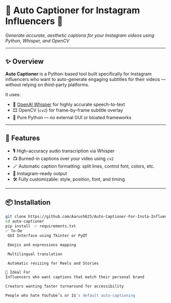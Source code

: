 # 🎥 Auto Captioner for Instagram Influencers 💬  
*Generate accurate, aesthetic captions for your Instagram videos using Python, Whisper, and OpenCV*

---

## ✨ Overview

**Auto Captioner** is a Python-based tool built specifically for Instagram influencers who want to auto-generate engaging subtitles for their videos — without relying on third-party platforms.

It uses:
- 🎤 [OpenAI Whisper](https://github.com/openai/whisper) for highly accurate speech-to-text
- 🎞️ OpenCV (`cv2`) for frame-by-frame subtitle overlay
- 🐍 Pure Python — no external GUI or bloated frameworks

---

## 🚀 Features

- 🎙️ High-accuracy audio transcription via Whisper
- 📺 Burned-in captions over your video using `cv2`
- 🪄 Automatic caption formatting: split lines, control font, colors, etc.
- 📱 Instagram-ready output
- 🛠️ Fully customizable: style, position, font, and timing

---

## 📦 Installation

```bash
git clone https://github.com/Aarush625/Auto-Captioner-For-Insta-Influencers.git
cd auto-captioner
pip install -r requirements.txt
✅ To-Do
 GUI Interface using Tkinter or PyQT

 Emojis and expressions mapping

 Multilingual translation

 Automatic resizing for Reels and Stories

🧠 Ideal For
Influencers who want captions that match their personal brand

Creators wanting faster turnaround for accessibility

People who hate YouTube’s or IG's default auto-captioning

